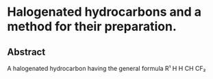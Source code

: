 # Halogenated hydrocarbons and a method for their preparation.

## Abstract
A halogenated hydrocarbon having the general formula R¹ H H CH CF₂